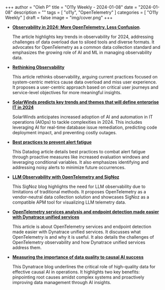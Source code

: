 +++
author = "Oleh P"
title = "O11y Weekly - 2024-01-08"
date = "2024-01-08"
description = ""
tags = [
    "o11y", "OpenTelemetry"
]
categories = [
    "O11y Weekly"
]
draft = false
image = "img/cover.png"
+++

- [**Observability in 2024: More OpenTelemetry, Less Confusion**](https://thenewstack.io/observability-in-2024-more-opentelemetry-less-confusion/).

    The article highlights key trends in observability for 2024, addressing challenges of data overload due to siloed tools and diverse formats. It advocates for OpenTelemetry as a common data collection standard and emphasizes the growing role of AI and ML in managing observability data.
    
- [**Rethinking Observability**](https://thenewstack.io/rethinking-observability/)

    This article rethinks observability, arguing current practices focused on system-centric metrics cause data overload and miss user experience. It proposes a user-centric approach based on critical user journeys and service-level objectives for more meaningful insights.
    
- [**SolarWinds predicts key trends and themes that will define enterprise IT in 2024**](https://www.tahawultech.com/news/solarwinds-predicts-key-trends-and-themes-that-will-define-enterprise-it-in-2024/)

    SolarWinds anticipates increased adoption of AI and automation in IT operations (AIOps) to tackle complexities in 2024. This includes leveraging AI for real-time database issue remediation, predicting code deployment impact, and preventing costly outages.

- [**Best practices to prevent alert fatigue**](https://www.datadoghq.com/blog/best-practices-to-prevent-alert-fatigue/)

    This Datadog article details best practices to combat alert fatigue through proactive measures like increased evaluation windows and leveraging conditional variables. It also emphasizes identifying and addressing noisy alerts to minimize future occurrences.

- [**LLM Observability with OpenTelemetry and SigNoz**](https://signoz.io/blog/llm-observability/)

    This SigNoz blog highlights the need for LLM observability due to limitations of traditional methods. It proposes OpenTelemetry as a vendor-neutral data collection solution and showcases SigNoz as a compatible APM tool for visualizing LLM telemetry data.

- [**OpenTelemetry services analysis and endpoint detection made easier with Dynatrace unified services**](https://www.dynatrace.com/news/blog/unified-services-opentelemetry-endpoint-detection-opentelemetry-services/)

    This article is about OpenTelemetry services and endpoint detection made easier with Dynatrace unified services. It discusses what OpenTelemetry is and why it is useful. It also details the challenges of OpenTelemetry observability and how Dynatrace unified services address them.

- [**Measuring the importance of data quality to causal AI success**](https://www.dynatrace.com/news/blog/the-importance-of-data-quality-to-causal-ai/)

    This Dynatrace blog underlines the critical role of high-quality data for effective causal AI in operations. It highlights two key benefits: pinpointing root causes amidst complex systems and proactively improving data management through AI insights.
